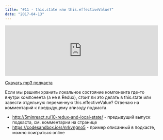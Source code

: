 ```yaml
---
title: "#11 - this.state или this.effectiveValue?"
date: "2017-04-13"
---
```


<iframe width="100%" height="166" scrolling="no" frameborder="no" src="https://w.soundcloud.com/player/?url=https%3A//api.soundcloud.com/tracks/317495296&amp;color=ff5500&amp;auto_play=false&amp;hide_related=false&amp;show_comments=true&amp;show_user=true&amp;show_reposts=false"></iframe>

<a href="https://5minreact.podster.fm/11/download/audio.mp3?download=yes&media=file"><i class="fa fa-download"></i> Скачать mp3 подкаста</a>

Если мы решили хранить локальное состояние компонента где-то внутри компонента (а не в Redux), стоит ли это делать в this.state или завести отдельную переменную this.effectiveValue? Отвечаю на комментарий к предыдущему эпизоду подкаста.

- http://5minreact.ru/10-redux-and-local-state/ - предыдущий выпуск подкаста, см. комментарии на странице
- https://codesandbox.io/s/nrkvngno5 - пример описанный в подкасте, можно поиграться online
